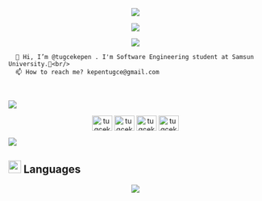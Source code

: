 <p align="center">
    <img src="https://media1.giphy.com/media/QuDgW7dXQfCZiWVXD4/giphy.gif?cid=ecf05e47rdlhk3pnvb37xeaqszmdyt7jtv1f4y6amyyals8j&rid=giphy.gif&ct=s" />
</p>

<p align="center">
  <img src="https://readme-typing-svg.herokuapp.com/?lines=Hello+Visitor;I'm+Tugce+Kepen&font=Fira%20Code&center=true&width=440&height=45&color=FFFFFF&vCenter=true&size=30">
</p>

<p align="center">
  <img src="https://komarev.com/ghpvc/?username=tugcekepen&color=ff69b4&style=for-the-badge">
</p>

```
  👋 Hi, I’m @tugcekepen . I'm Software Engineering student at Samsun University.💞️<br/>
  📫 How to reach me? kepentugce@gmail.com
```
<br/>

<img src="https://user-images.githubusercontent.com/73097560/115834477-dbab4500-a447-11eb-908a-139a6edaec5c.gif"><br>

<p align="center">
  <a href="https://twitter.com/tugcekepen" target="blank"><img align="center" src="https://raw.githubusercontent.com/rahuldkjain/github-profile-readme-generator/master/src/images/icons/Social/twitter.svg" alt="tugcekepen" height="30" width="40" /></a>
  <a href="https://linkedin.com/in/tugcekepen" target="blank"><img align="center" src="https://raw.githubusercontent.com/rahuldkjain/github-profile-readme-generator/master/src/images/icons/Social/linked-in-alt.svg" alt="tugcekepen" height="30" width="40" /></a>
  <a href="https://instagram.com/tugcekepen" target="blank"><img align="center" src="https://raw.githubusercontent.com/rahuldkjain/github-profile-readme-generator/master/src/images/icons/Social/instagram.svg" alt="tugcekepen" height="30" width="40" /></a>
  <a href="https://www.hackerrank.com/tugcekepen" target="blank"><img align="center" src="https://raw.githubusercontent.com/rahuldkjain/github-profile-readme-generator/master/src/images/icons/Social/hackerrank.svg" alt="tugcekepen" height="30" width="40" /></a>
</p>

<img src="https://user-images.githubusercontent.com/73097560/115834477-dbab4500-a447-11eb-908a-139a6edaec5c.gif"><br>

## <img src="https://media2.giphy.com/media/QssGEmpkyEOhBCb7e1/giphy.gif?cid=ecf05e47a0n3gi1bfqntqmob8g9aid1oyj2wr3ds3mg700bl&rid=giphy.gif" width ="25"><b> Languages</b>
<p align="center">
  <a href="https://skillicons.dev">
    <img src="https://skillicons.dev/icons?i=py,java,cs,dotnet,dart,flutter,html,css" />
  </a>
</p>
